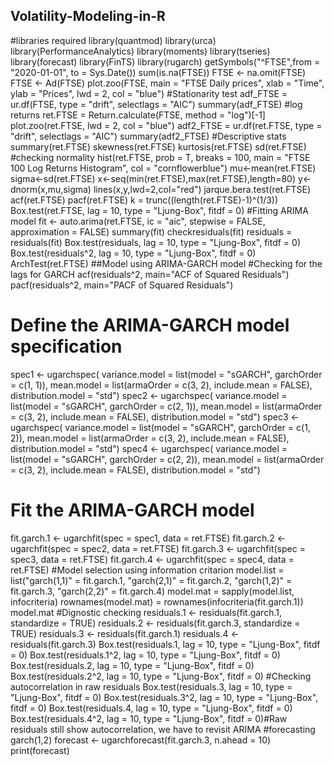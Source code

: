 ## Volatility-Modeling-in-R
#libraries required
library(quantmod)
library(urca)
library(PerformanceAnalytics)
library(moments)
library(tseries)
library(forecast)
library(FinTS)
library(rugarch)
getSymbols("^FTSE",from = "2020-01-01", to = Sys.Date())
sum(is.na(FTSE))
FTSE <- na.omit(FTSE)
FTSE <- Ad(FTSE)
plot.zoo(FTSE, main = "FTSE Daily prices",
        xlab = "Time",
        ylab = "Prices",
        lwd = 2,
        col = "blue")
#Stationarity test
adf_FTSE = ur.df(FTSE, type = "drift", selectlags = "AIC")
summary(adf_FTSE)
#log returns
ret.FTSE = Return.calculate(FTSE, method = "log")[-1]
plot.zoo(ret.FTSE, lwd = 2, col = "blue")
adf2_FTSE = ur.df(ret.FTSE, type = "drift", selectlags = "AIC")
summary(adf2_FTSE)
#Descriptive stats
summary(ret.FTSE)
skewness(ret.FTSE)
kurtosis(ret.FTSE)
sd(ret.FTSE)
#checking normality
hist(ret.FTSE, prob = T, breaks = 100,
      main = "FTSE 100 Log Returns Histogram",
      col = "cornflowerblue")
mu<-mean(ret.FTSE)
sigma<-sd(ret.FTSE)
x<-seq(min(ret.FTSE),max(ret.FTSE),length=80)
y<-dnorm(x,mu,sigma)
lines(x,y,lwd=2,col="red")
jarque.bera.test(ret.FTSE)
acf(ret.FTSE)
pacf(ret.FTSE)
k = trunc((length(ret.FTSE)-1)^(1/3))
Box.test(ret.FTSE, lag = 10, type = "Ljung-Box", fitdf = 0)
#Fitting ARIMA model
fit <- auto.arima(ret.FTSE, ic = "aic", stepwise = FALSE, approximation = FALSE)
summary(fit)
checkresiduals(fit)
residuals = residuals(fit)
Box.test(residuals, lag = 10, type = "Ljung-Box", fitdf = 0)
Box.test(residuals^2, lag = 10, type = "Ljung-Box", fitdf = 0)
ArchTest(ret.FTSE)
##Model using ARIMA-GARCH model
#Checking for the lags for GARCH
acf(residuals^2, main="ACF of Squared Residuals")
pacf(residuals^2, main="PACF of Squared Residuals")
# Define the ARIMA-GARCH model specification
spec1 <- ugarchspec(
  variance.model = list(model = "sGARCH", garchOrder = c(1, 1)),
  mean.model = list(armaOrder = c(3, 2), include.mean = FALSE),
  distribution.model = "std")
spec2 <- ugarchspec(
  variance.model = list(model = "sGARCH", garchOrder = c(2, 1)),
  mean.model = list(armaOrder = c(3, 2), include.mean = FALSE),
  distribution.model = "std")
spec3 <- ugarchspec(
  variance.model = list(model = "sGARCH", garchOrder = c(1, 2)),
  mean.model = list(armaOrder = c(3, 2), include.mean = FALSE),
  distribution.model = "std")
spec4 <- ugarchspec(
  variance.model = list(model = "sGARCH", garchOrder = c(2, 2)),
  mean.model = list(armaOrder = c(3, 2), include.mean = FALSE),
  distribution.model = "std")
# Fit the ARIMA-GARCH model
fit.garch.1 <- ugarchfit(spec = spec1, data = ret.FTSE)
fit.garch.2 <- ugarchfit(spec = spec2, data = ret.FTSE)
fit.garch.3 <- ugarchfit(spec = spec3, data = ret.FTSE)
fit.garch.4 <- ugarchfit(spec = spec4, data = ret.FTSE)
#Model selection using information critarion
model.list = list("garch(1,1)" = fit.garch.1,
                  "garch(2,1)" = fit.garch.2,
                  "garch(1,2)" = fit.garch.3,
                  "garch(2,2)" = fit.garch.4)
model.mat = sapply(model.list, infocriteria)
rownames(model.mat) = rownames(infocriteria(fit.garch.1))
model.mat
#Dignostic checking
residuals.1 <- residuals(fit.garch.1, standardize = TRUE)
residuals.2 <- residuals(fit.garch.3, standardize = TRUE)
residuals.3 <- residuals(fit.garch.1)
residuals.4 <- residuals(fit.garch.3)
Box.test(residuals.1, lag = 10, type = "Ljung-Box", fitdf = 0)
Box.test(residuals.1^2, lag = 10, type = "Ljung-Box", fitdf = 0)
Box.test(residuals.2, lag = 10, type = "Ljung-Box", fitdf = 0)
Box.test(residuals.2^2, lag = 10, type = "Ljung-Box", fitdf = 0)
#Checking autocorrelation in raw residuals
Box.test(residuals.3, lag = 10, type = "Ljung-Box", fitdf = 0)
Box.test(residuals.3^2, lag = 10, type = "Ljung-Box", fitdf = 0)
Box.test(residuals.4, lag = 10, type = "Ljung-Box", fitdf = 0)
Box.test(residuals.4^2, lag = 10, type = "Ljung-Box", fitdf = 0)#Raw residuals still show autocorrelation, we have to revisit ARIMA
#forecasting garch(1,2)
forecast <- ugarchforecast(fit.garch.3, n.ahead = 10)
print(forecast)

